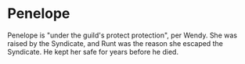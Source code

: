 # Penelope

Penelope is "under the guild's protect protection", per Wendy. She was raised by the Syndicate, and Runt was the reason she escaped the Syndicate. He kept her safe for years before he died. 
